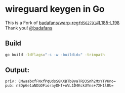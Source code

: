 # wireguard keygen in Go
This is a Fork of [badafans/warp-reg`fd562791`#L185-L198](https://github.com/badafans/warp-reg/blob/fd5627911b53018287680e6672a47ad6927b118a/main.go#L185-L198)<br>
Thank you! [@badafans](https://github.com/badafans/)
## Build
```bash
go build -ldflags="-s -w -buildid=" -trimpath
```
## Output:
```
priv: CMwaabxfFNxfPqUdsS8KXBTb8yaTRD3Snh2MxYTVKno=
pub: nEDp6e1aNDbDFiorayDHf+oVL1D4KckUYns+7XH1l0U=
```